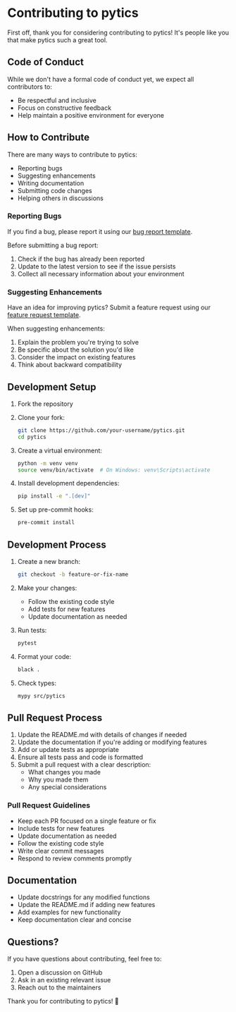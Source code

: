 # Contributing to pytics

First off, thank you for considering contributing to pytics! It's people like you that make pytics such a great tool.

## Code of Conduct

While we don't have a formal code of conduct yet, we expect all contributors to:
- Be respectful and inclusive
- Focus on constructive feedback
- Help maintain a positive environment for everyone

## How to Contribute

There are many ways to contribute to pytics:
- Reporting bugs
- Suggesting enhancements
- Writing documentation
- Submitting code changes
- Helping others in discussions

### Reporting Bugs

If you find a bug, please report it using our [bug report template](https://github.com/HansMeershoek/pytics/issues/new?template=bug_report.md).

Before submitting a bug report:
1. Check if the bug has already been reported
2. Update to the latest version to see if the issue persists
3. Collect all necessary information about your environment

### Suggesting Enhancements

Have an idea for improving pytics? Submit a feature request using our [feature request template](https://github.com/HansMeershoek/pytics/issues/new?template=feature_request.md).

When suggesting enhancements:
1. Explain the problem you're trying to solve
2. Be specific about the solution you'd like
3. Consider the impact on existing features
4. Think about backward compatibility

## Development Setup

1. Fork the repository
2. Clone your fork:
   ```bash
   git clone https://github.com/your-username/pytics.git
   cd pytics
   ```

3. Create a virtual environment:
   ```bash
   python -m venv venv
   source venv/bin/activate  # On Windows: venv\Scripts\activate
   ```

4. Install development dependencies:
   ```bash
   pip install -e ".[dev]"
   ```

5. Set up pre-commit hooks:
   ```bash
   pre-commit install
   ```

## Development Process

1. Create a new branch:
   ```bash
   git checkout -b feature-or-fix-name
   ```

2. Make your changes:
   - Follow the existing code style
   - Add tests for new features
   - Update documentation as needed

3. Run tests:
   ```bash
   pytest
   ```

4. Format your code:
   ```bash
   black .
   ```

5. Check types:
   ```bash
   mypy src/pytics
   ```

## Pull Request Process

1. Update the README.md with details of changes if needed
2. Update the documentation if you're adding or modifying features
3. Add or update tests as appropriate
4. Ensure all tests pass and code is formatted
5. Submit a pull request with a clear description:
   - What changes you made
   - Why you made them
   - Any special considerations

### Pull Request Guidelines

- Keep each PR focused on a single feature or fix
- Include tests for new features
- Update documentation as needed
- Follow the existing code style
- Write clear commit messages
- Respond to review comments promptly

## Documentation

- Update docstrings for any modified functions
- Update the README.md if adding new features
- Add examples for new functionality
- Keep documentation clear and concise

## Questions?

If you have questions about contributing, feel free to:
1. Open a discussion on GitHub
2. Ask in an existing relevant issue
3. Reach out to the maintainers

Thank you for contributing to pytics! 🎉 